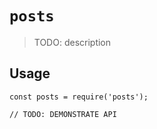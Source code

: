 # `posts`

> TODO: description

## Usage

```
const posts = require('posts');

// TODO: DEMONSTRATE API
```
